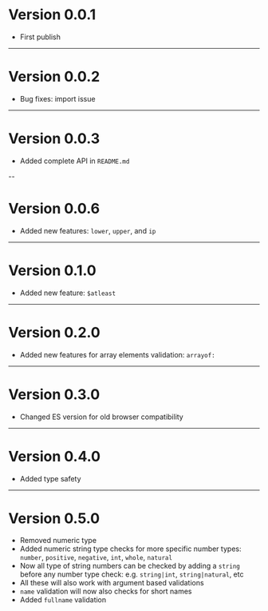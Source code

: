# Version 0.0.1

- First publish

---

# Version 0.0.2

- Bug fixes: import issue

---

# Version 0.0.3

- Added complete API in `README.md`

--

# Version 0.0.6

- Added new features: `lower`, `upper`, and `ip`

---

# Version 0.1.0

- Added new feature: `$atleast`

---

# Version 0.2.0

- Added new features for array elements validation: `arrayof:`

---

# Version 0.3.0

- Changed ES version for old browser compatibility

---

# Version 0.4.0

- Added type safety

---

# Version 0.5.0

- Removed numeric type
- Added numeric string type checks for more specific number types: `number`, `positive`, `negative`, `int`, `whole`, `natural`
- Now all type of string numbers can be checked by adding a `string` before any number type check: e.g. `string|int`, `string|natural`, etc
- All these will also work with argument based validations
- `name` validation will now also checks for short names
- Added `fullname` validation